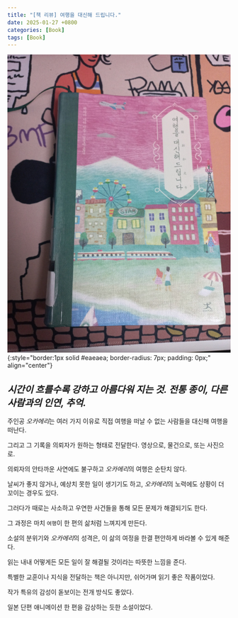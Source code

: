 ```yaml
---
title: "[책 리뷰] 여행을 대신해 드립니다."
date: 2025-01-27 +0800
categories: [Book]
tags: [Book]
---
```


![Desktop View](/assets/img/Book/trips.jpg){:style="border:1px solid #eaeaea; border-radius: 7px; padding: 0px;" align="center"}

## *시간이 흐를수록 강하고 아름다워 지는 것. 전통 종이, 다른 사람과의 인연, 추억.*

주인공 *오카에리*는 여러 가지 이유로 직접 여행을 떠날 수 없는 사람들을 대신해 여행을 떠난다.

그리고 그 기록을 의뢰자가 원하는 형태로 전달한다. 영상으로, 물건으로, 또는 사진으로.

의뢰자의 안타까운 사연에도 불구하고 *오카에리*의 여행은 순탄치 않다. 

날씨가 좋지 않거나, 예상치 못한 일이 생기기도 하고, *오카에리*의 노력에도 상황이 더 꼬이는 경우도 있다.

그러다가 때로는 사소하고 우연한 사건들을 통해 모든 문제가 해결되기도 한다.

그 과정은 마치 `여행`이 한 편의 삶처럼 느껴지게 만든다.

소설의 분위기와 *오카에리*의 성격은, 이 삶의 여정을 한결 편안하게 바라볼 수 있게 해준다.

읽는 내내 어떻게든 모든 일이 잘 해결될 것이라는 따뜻한 느낌을 준다.

특별한 교훈이나 지식을 전달하는 책은 아니지만, 쉬어가며 읽기 좋은 작품이었다.

작가 특유의 감성이 돋보이는 전개 방식도 좋았다.

일본 단편 애니메이션 한 편을 감상하는 듯한 소설이었다.

